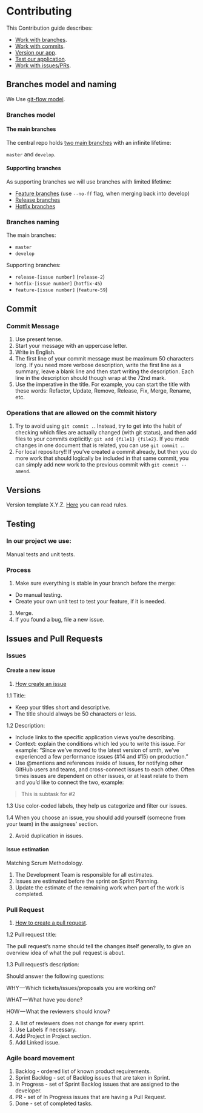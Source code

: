 # Contributing

This Contribution guide describes:

- [Work with branches](#branches-model-and-naming).
- [Work with commits](#commit).
- [Version our app](#version).
- [Test our application](#testing).
- [Work with issues/PRs](#issues-and-pull-requests).


## Branches model and naming</a>

We Use [git-flow model](https://nvie.com/posts/a-successful-git-branching-model/).

### Branches model 

#### The main branches

The central repo holds [two main branches](https://nvie.com/posts/a-successful-git-branching-model/#the-main-branches) with an infinite lifetime:

`master` and `develop`.

#### Supporting branches

As supporting branches we will use branches with limited lifetime: 
- [Feature branches](https://nvie.com/posts/a-successful-git-branching-model/#feature-branches) (use `--no-ff` flag, when merging back into develop)
- [Release branches](https://nvie.com/posts/a-successful-git-branching-model/#release-branches)
- [Hotfix branches](https://nvie.com/posts/a-successful-git-branching-model/#hotfix-branches)

### Branches naming

The main branches:
- `master`
- `develop`

Supporting branches:
- `release-[issue number]` (`release-2`)
- `hotfix-[issue number]` (`hotfix-45`)
- `feature-[issue number]` (`feature-59`)


## Commit

### Commit Message

1. Use present tense.
2. Start your message  with an uppercase letter.
3. Write in English.
4. The first line of your commit message must be maximum 50 characters long. If you need more verbose description, write the first line as a summary, leave a blank line and then start writing the description. Each line in the description should though wrap at the 72nd mark.
5. Use the imperative in the title. For example, you can start the title with these words: Refactor, Update, Remove, Release, Fix, Merge, Rename, etc.

### Operations that are allowed on the commit history

1. Try to avoid using `git commit .`. Instead, try to get into the habit of checking which files are actually changed (with git status), and then add files to your commits explicitly: `git add {file1} {file2}`. If you made changes in one document that is related, you can use `git commit .`. 
2. For local repository!! If you’ve created a commit already, but then you do more work that should logically be included in that same commit, you can simply add new work to the previous commit with `git commit --amend`.

## Versions

Version template X.Y.Z. [Here](https://semver.org/) you can read rules.

## Testing

### In our project we use:

Manual tests and unit tests.

### Process

1. Make sure everything is stable in your branch before the merge:
- Do manual testing.
- Create your own unit test to test your feature, if it is needed.
3. Merge.
4. If you found a bug, file a new issue.


## Issues and Pull Requests

### Issues 

#### Create a new issue

1. [How create an issue](https://help.github.com/en/github/managing-your-work-on-github/creating-an-issue)

1.1 Title:

- Keep your titles short and descriptive.
- The title should always be 50 characters or less.

1.2 Description:

- Include links to the specific application views you’re describing.
- Context: explain the conditions which led you to write this issue. For example: “Since we’ve moved to the latest version of smth, we’ve experienced a few performance issues (#14 and #15) on production.”
- Use @mentions and references inside of Issues, for notifying other GitHub users and teams, and cross-connect issues to each other. Often times issues are dependent on other issues, or at least relate to them and you’d like to connect the two, example:

>This is subtask for #2

1.3 Use color-coded labels, they help us categorize and filter our issues.

1.4 When you choose an issue, you should add yourself (someone from your team) in the assignees' section.

2. Avoid duplication in issues.

#### Issue estimation

Matching Scrum Methodology.
1. The Development Team is responsible for all estimates.
2. Issues are estimated before the sprint on Sprint Planning.
3. Update the estimate of the remaining work when part of the work is completed.

### Pull Request

1. [How to create a pull request](https://help.github.com/en/github/collaborating-with-issues-and-pull-requests/creating-a-pull-request).

1.2 Pull request title: 

The pull request’s name should tell the changes itself generally, to give an overview idea of what the pull request is about.

1.3 Pull request’s description: 

Should answer the following questions:

WHY — Which tickets/issues/proposals you are working on?

WHAT — What have you done?

HOW — What the reviewers should know?

2. A list of reviewers does not change for every sprint.
3. Use Labels if necessary.
4. Add Project in Project section.
5. Add Linked issue.

### Agile board movement

1. Backlog - ordered list of known product requirements.
2. Sprint Backlog - set of Backlog issues that are taken in Sprint.
3. In Progress - set of Sprint Backlog issues that are assigned to the developer.
4. PR - set of In Progress issues that are having a Pull Request.
5. Done - set of completed tasks.
